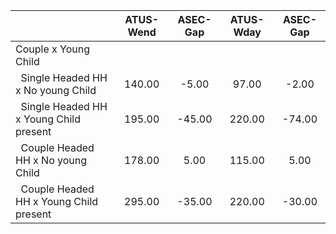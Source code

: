 
|                      |    ATUS-Wend |     ASEC-Gap |    ATUS-Wday |     ASEC-Gap |
| -------------------- | :----------: | :----------: | :----------: | :----------: |
| Couple x Young Child |              |              |              |              |
| &nbsp;&nbsp;Single Headed HH x No young Child |       140.00 |        -5.00 |        97.00 |        -2.00 |
| &nbsp;&nbsp;Single Headed HH x Young Child present |       195.00 |       -45.00 |       220.00 |       -74.00 |
| &nbsp;&nbsp;Couple Headed HH x No young Child |       178.00 |         5.00 |       115.00 |         5.00 |
| &nbsp;&nbsp;Couple Headed HH x Young Child present |       295.00 |       -35.00 |       220.00 |       -30.00 |

